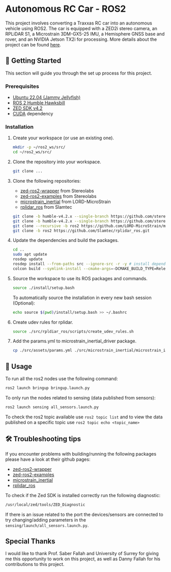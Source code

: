 # Autonomous RC Car - ROS2

This project involves converting a Traxxas RC car into an autonomous vehicle using ROS2. The car is equipped with a ZED2i stereo camera, an RPLiDAR S1, a Microstrain 3DM-GX5-25 IMU, a Hemisphere GNSS base and rover, and an NVIDIA Jetson TX2i for processing. More details about the project can be found [here](assets/Report.pdf).

<!-- ![Project Screenshot](assets/robots.png) -->

## 🏁 Getting Started

This section will guide you through the set up process for this project.

### **Prerequisites**

-   [Ubuntu 22.04 (Jammy Jellyfish)](https://releases.ubuntu.com/jammy/)
-   [ROS 2 Humble Hawksbill](https://docs.ros.org/en/humble/index.html)
-   [ZED SDK v4.2](https://www.stereolabs.com/en-gb/developers/release/4.2)
-   [CUDA](https://developer.nvidia.com/cuda-downloads) dependency


### **Installation**

1.  Create your workspace (or use an existing one).

    ```sh
    mkdir -p ~/ros2_ws/src/
    cd ~/ros2_ws/src/
    ```

2.  Clone the repository into your workspace.
    ```sh
    git clone ...
    ```

3.  Clone the following repositories:

    - [zed-ros2-wrapper](github.com/stereolabs/zed-ros2-wrapper/tree/humble-v4.2.x) from Stereolabs
    - [zed-ros2-examples](https://github.com/stereolabs/zed-ros2-examples/tree/humble-v4.2.x) from Stereolabs
    - [microstrain_inertial](https://github.com/LORD-MicroStrain/microstrain_inertial/tree/ros2) from LORD-MicroStrain
    - [rplidar_ros](https://github.com/Slamtec/rplidar_ros/tree/ros2) from Slamtec

    ```sh
    git clone -b humble-v4.2.x --single-branch https://github.com/stereolabs/zed-ros2-examples.git
    git clone -b humble-v4.2.x --single-branch https://github.com/stereolabs/zed-ros2-wrapper.git
    git clone --recursive -b ros2 https://github.com/LORD-MicroStrain/microstrain_inertial.git
    git clone -b ros2 https://github.com/Slamtec/rplidar_ros.git
    ```

4.  Update the dependencies and build the packages.

    ```sh
    cd ..
    sudo apt update
    rosdep update
    rosdep install --from-paths src --ignore-src -r -y # install dependencies
    colcon build --symlink-install --cmake-args=-DCMAKE_BUILD_TYPE=Release --parallel-workers $(nproc) # build the workspace
    ```

5.  Source the workspace to use its ROS packages and commands.

    ```sh
    source ./install/setup.bash
    ```

    To automatically source the installation in every new bash session (Optional):
    
    ```sh
    echo source $(pwd)/install/setup.bash >> ~/.bashrc
    ```

6.  Create udev rules for rplidar.

    ```sh
    source ./src/rpldiar_ros/scripts/create_udev_rules.sh
    ```

6.  Add the params.yml to microstrain_inertial_driver package.

    ```sh
    cp ./src/assets/params.yml ./src/microstrain_inertial/microstrain_inertial_driver/config/
    ```

## 🏃 Usage

To run all the ros2 nodes use the following command:

```sh
ros2 launch bringup bringup.launch.py 
```

To only run the nodes related to sensing (data published from sensors): 

```sh
ros2 launch sensing all_sensors.launch.py
```

To check the ros2 topic available use `ros2 topic list` and to view the data published on a specific topic use `ros2 topic echo <topic_name>`

## 🛠️ Troubleshooting tips

If you encounter problems with building/running the following packages please have a look at their github pages:

- [zed-ros2-wrapper](github.com/stereolabs/zed-ros2-wrapper/tree/humble-v4.2.x)
- [zed-ros2-examples](https://github.com/stereolabs/zed-ros2-examples/tree/humble-v4.2.x)
- [microstrain_inertial](https://github.com/LORD-MicroStrain/microstrain_inertial/tree/ros2)
- [rplidar_ros](https://github.com/Slamtec/rplidar_ros/tree/ros2)

To check if the Zed SDK is installed correctly run the following diagnostic:
```sh
/usr/local/zed/tools/ZED_Diagnostic
```

If there is an issue related to the port the devices/sensors are connected to try changing/adding parameters in the `sensing/launch/all_sensors.launch.py`.

## Special Thanks

I would like to thank Prof. Saber Fallah and University of Surrey for giving me this opportunity to work on this project, as well as Danny Fallah for his contributions to this project. 